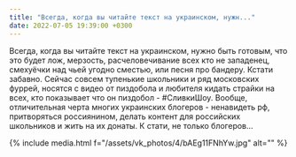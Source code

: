 ```yaml
---
title: "Всегда, когда вы читайте текст на украинском, нужн..."
date: 2022-07-05 19:39:00 +0300
---
```


Всегда, когда вы читайте текст на украинском, нужно быть готовым, что это будет лож, мерзость, расчеловечивание всех кто не западенец, смехуёчки над чьей угодно сместью, или песня про бандеру.
Кстати забавно. Сейчас совсем тупенькие школьники и ряд московских фуррей, носятся с видео от пиздобола и любителя кидать страйки на всех, кто показывает что он пиздобол - #СливкиШоу.
Вообще, отличительная черта многих украинских блогеров - ненавидеть рф, притворяться россиянином, делать контент для российских школьников и жить на их донаты. К стати, не только блогеров...

{% include media.html f="/assets/vk_photos/4/bAEg11FNhYw.jpg" alt="" %}

